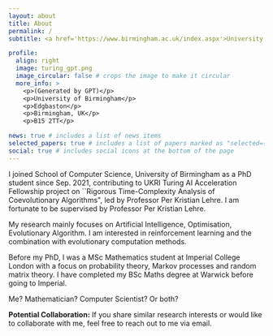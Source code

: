 ```yaml
---
layout: about
title: About
permalink: /
subtitle: <a href='https://www.birmingham.ac.uk/index.aspx'>University of Birmingham.</a>

profile:
  align: right
  image: turing_gpt.png
  image_circular: false # crops the image to make it circular
  more_info: >
    <p>(Generated by GPT)</p>
    <p>University of Birmingham</p>
    <p>Edgbaston</p>
    <p>Birmingham, UK</p>
    <p>B15 2TT</p>

news: true # includes a list of news items
selected_papers: true # includes a list of papers marked as "selected={true}"
social: true # includes social icons at the bottom of the page
---
```


I joined School of Computer Science, University of Birmingham as a PhD student since Sep. 2021, contributing to UKRI Turing AI Acceleration Fellowship project on ``Rigorous Time-Complexity Analysis of Coevolutionary Algorithms", led by Professor Per Kristian Lehre. I am fortunate to be supervised by Professor Per Kristian Lehre. 

My research mainly focuses on Artificial Intelligence, Optimisation, Evolutionary Algorithm. I am interested in reinforcement learning and the combination with evolutionary computation methods.

Before my PhD, I was a MSc Mathematics student at Imperial College London with a focus on probability theory, Markov processes and random matrix theory. I have completed my BSc Maths degree at Warwick before going to Imperial.

Me? Mathematician? Computer Scientist? Or both? 

**Potential Collaboration:** If you share similar research interests or would like to collaborate with me, feel free to reach out to me via email.